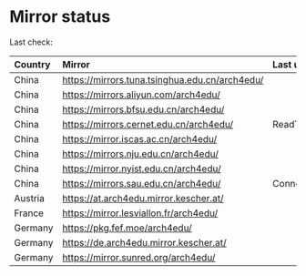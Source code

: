 <script src="./time.js"></script>
# Mirror status
Last check: <script type="text/javascript">localize(1748177181.0808325);</script>

|Country|Mirror|Last update|
|:------|:-----|:----------|
|China|https://mirrors.tuna.tsinghua.edu.cn/arch4edu/|<script type="text/javascript">localize(1748155378);</script>|
|China|https://mirrors.aliyun.com/arch4edu/|<script type="text/javascript">localize(1748155378);</script>|
|China|https://mirrors.bfsu.edu.cn/arch4edu/|<script type="text/javascript">localize(1748112129);</script>|
|China|https://mirrors.cernet.edu.cn/arch4edu/|ReadTimeout|
|China|https://mirror.iscas.ac.cn/arch4edu/|<script type="text/javascript">localize(1748155378);</script>|
|China|https://mirrors.nju.edu.cn/arch4edu/|<script type="text/javascript">localize(1748069055);</script>|
|China|https://mirror.nyist.edu.cn/arch4edu/|<script type="text/javascript">localize(1748112129);</script>|
|China|https://mirrors.sau.edu.cn/arch4edu/|ConnectionError|
|Austria|https://at.arch4edu.mirror.kescher.at/|<script type="text/javascript">localize(1748155378);</script>|
|France|https://mirror.lesviallon.fr/arch4edu/|<script type="text/javascript">localize(1748155378);</script>|
|Germany|https://pkg.fef.moe/arch4edu/|<script type="text/javascript">localize(1748155378);</script>|
|Germany|https://de.arch4edu.mirror.kescher.at/|<script type="text/javascript">localize(1748155378);</script>|
|Germany|https://mirror.sunred.org/arch4edu/|<script type="text/javascript">localize(1748155378);</script>|

<script src="./tablefilter/tablefilter.js"></script>
<script src="./table.js"></script>